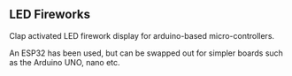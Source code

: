 ## LED Fireworks

Clap activated LED firework display for arduino-based micro-controllers.

An ESP32 has been used, but can be swapped out for simpler boards such as the Arduino UNO, nano etc.
